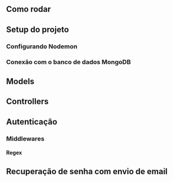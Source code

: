 # 


## Como rodar



## Setup do projeto

### Configurando Nodemon

### Conexão com o banco de dados MongoDB



## Models



## Controllers



## Autenticação

### Middlewares

#### Regex


## Recuperação de senha com envio de email